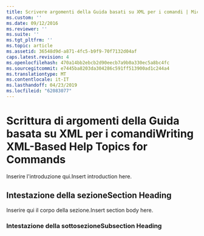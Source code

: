 ```yaml
---
title: Scrivere argomenti della Guida basati su XML per i comandi | Microsoft Docs
ms.custom: ''
ms.date: 09/12/2016
ms.reviewer: ''
ms.suite: ''
ms.tgt_pltfrm: ''
ms.topic: article
ms.assetid: 36548d9d-a871-4fc5-b9f9-70f7132d04af
caps.latest.revision: 4
ms.openlocfilehash: 470a14bb2ebcb2d90eecb7a9b0a330ec5a8bc4fc
ms.sourcegitcommit: e7445ba8203da304286c591ff513900ad1c244a4
ms.translationtype: MT
ms.contentlocale: it-IT
ms.lasthandoff: 04/23/2019
ms.locfileid: "62083077"
---
```

# <a name="writing-xml-based-help-topics-for-commands"></a><span data-ttu-id="50859-102">Scrittura di argomenti della Guida basata su XML per i comandi</span><span class="sxs-lookup"><span data-stu-id="50859-102">Writing XML-Based Help Topics for Commands</span></span>

<span data-ttu-id="50859-103">Inserire l'introduzione qui.</span><span class="sxs-lookup"><span data-stu-id="50859-103">Insert introduction here.</span></span>

## <a name="section-heading"></a><span data-ttu-id="50859-104">Intestazione della sezione</span><span class="sxs-lookup"><span data-stu-id="50859-104">Section Heading</span></span>

 <span data-ttu-id="50859-105">Inserire qui il corpo della sezione.</span><span class="sxs-lookup"><span data-stu-id="50859-105">Insert section body here.</span></span>

### <a name="subsection-heading"></a><span data-ttu-id="50859-106">Intestazione della sottosezione</span><span class="sxs-lookup"><span data-stu-id="50859-106">Subsection Heading</span></span>
